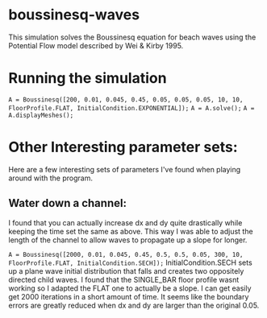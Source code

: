 # boussinesq-waves
This simulation solves the Boussinesq equation for beach waves using the Potential Flow model described by Wei &amp; Kirby 1995.

# Running the simulation
`A = Boussinesq([200, 0.01, 0.045, 0.45, 0.05, 0.05, 0.05, 10, 10, FloorProfile.FLAT, InitialCondition.EXPONENTIAL]);`
`A = A.solve();`
`A = A.displayMeshes();`

# Other Interesting parameter sets:
Here are a few interesting sets of parameters I've found when playing around with the program.

## Water down a channel:
I found that you can actually increase dx and dy quite drastically while keeping the time set the same as above.
This way I was able to adjust the length of the channel to allow waves to propagate up a slope for longer.

`A = Boussinesq([2000, 0.01, 0.045, 0.45, 0.5, 0.5, 0.05, 300, 10, FloorProfile.FLAT, InitialCondition.SECH]);`
InitialCondition.SECH sets up a plane wave initial distribution that falls and creates two oppositely directed child waves.
I found that the SINGLE_BAR floor profile wasnt working so I adapted the FLAT one to actually be a slope.
I can get easily get 2000 iterations in a short amount of time.
It seems like the boundary errors are greatly reduced when dx and dy are larger than the original 0.05.

